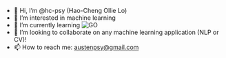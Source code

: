 - 👋 Hi, I’m @hc-psy (Hao-Cheng Ollie Lo)
- 👀 I’m interested in machine learning
- 🌱 I’m currently learning ![GO](https://img.shields.io/badge/-Go-F8EBD8?logo=Go)
- 💞️ I’m looking to collaborate on any machine learning application (NLP or CV)!
- 📫 How to reach me: austenpsy@gmail.com

<!---
hc-psy/hc-psy is a ✨ special ✨ repository because its `README.md` (this file) appears on your GitHub profile.
You can click the Preview link to take a look at your changes.
--->
